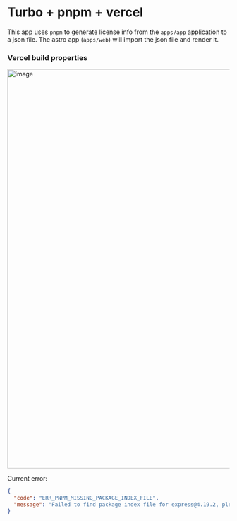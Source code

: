 # Turbo + pnpm + vercel

This app uses `pnpm` to generate license info from the `apps/app` application to a json file. The astro app (`apps/web`) will import the json file and render it.

### Vercel build properties
<img width="902" alt="image" src="https://github.com/Hacksore/pnpm-license-test/assets/996134/2e04deb5-350a-47a6-88f1-4d91b2aae416">

Current error:
```json
{
  "code": "ERR_PNPM_MISSING_PACKAGE_INDEX_FILE",
  "message": "Failed to find package index file for express@4.19.2, please consider running 'pnpm install'"
}
```
